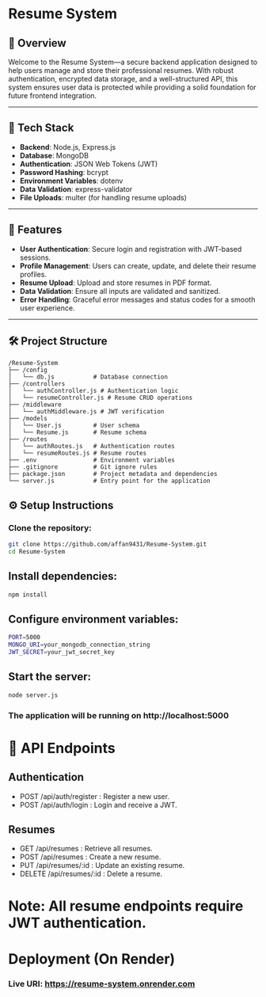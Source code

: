 # Resume System

## 🎯 Overview

Welcome to the Resume System—a secure backend application designed to help users manage and store their professional resumes. With robust authentication, encrypted data storage, and a well-structured API, this system ensures user data is protected while providing a solid foundation for future frontend integration.

---

## 🧱 Tech Stack

- **Backend**: Node.js, Express.js
- **Database**: MongoDB
- **Authentication**: JSON Web Tokens (JWT)
- **Password Hashing**: bcrypt
- **Environment Variables**: dotenv
- **Data Validation**: express-validator
- **File Uploads**: multer (for handling resume uploads)

---

## 🚀 Features

- **User Authentication**: Secure login and registration with JWT-based sessions.
- **Profile Management**: Users can create, update, and delete their resume profiles.
- **Resume Upload**: Upload and store resumes in PDF format.
- **Data Validation**: Ensure all inputs are validated and sanitized.
- **Error Handling**: Graceful error messages and status codes for a smooth user experience.

---

## 🛠️ Project Structure
```
/Resume-System
├── /config
│   └── db.js           # Database connection
├── /controllers
│   └── authController.js # Authentication logic
│   └── resumeController.js # Resume CRUD operations
├── /middleware
│   └── authMiddleware.js # JWT verification
├── /models
│   └── User.js         # User schema
│   └── Resume.js       # Resume schema
├── /routes
│   └── authRoutes.js   # Authentication routes
│   └── resumeRoutes.js # Resume routes
├── .env                # Environment variables
├── .gitignore          # Git ignore rules
├── package.json        # Project metadata and dependencies
└── server.js           # Entry point for the application
```


## ⚙️ Setup Instructions

### Clone the repository:

```bash
git clone https://github.com/affan9431/Resume-System.git
cd Resume-System
```


## Install dependencies:
```bash
npm install
```

## Configure environment variables:
```bash
PORT=5000
MONGO_URI=your_mongodb_connection_string
JWT_SECRET=your_jwt_secret_key
```

## Start the server:

```bash
node server.js
```

### The application will be running on http://localhost:5000

# 🧪 API Endpoints

## Authentication
- POST /api/auth/register : Register a new user.
- POST /api/auth/login : Login and receive a JWT.

## Resumes
- GET /api/resumes : Retrieve all resumes.
- POST /api/resumes : Create a new resume.
- PUT /api/resumes/:id : Update an existing resume.
- DELETE /api/resumes/:id : Delete a resume.

# Note: All resume endpoints require JWT authentication.  

# Deployment (On Render)

### Live URI: https://resume-system.onrender.com










